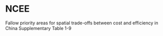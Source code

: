 # NCEE
Fallow priority areas for spatial trade-offs between cost and efficiency in China
Supplementary Table 1-9
